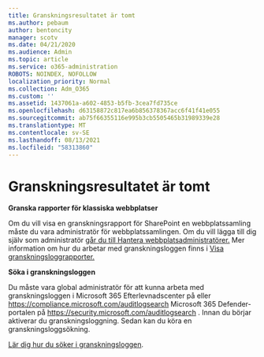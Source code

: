 ```yaml
---
title: Granskningsresultatet är tomt
ms.author: pebaum
author: bentoncity
manager: scotv
ms.date: 04/21/2020
ms.audience: Admin
ms.topic: article
ms.service: o365-administration
ROBOTS: NOINDEX, NOFOLLOW
localization_priority: Normal
ms.collection: Adm_O365
ms.custom: ''
ms.assetid: 1437061a-a602-4853-b5fb-3cea7fd735ce
ms.openlocfilehash: d63158872c817ea6b856378367acc6f41f41e055
ms.sourcegitcommit: ab75f66355116e995b3cb5505465b31989339e28
ms.translationtype: MT
ms.contentlocale: sv-SE
ms.lasthandoff: 08/13/2021
ms.locfileid: "58313860"
---
```

# <a name="auditing-results-are-blank"></a>Granskningsresultatet är tomt

**Granska rapporter för klassiska webbplatser**
  
Om du vill visa en granskningsrapport för SharePoint en webbplatssamling måste du vara administratör för webbplatssamlingen. Om du vill lägga till dig själv som administratör [går du till Hantera webbplatsadministratörer.](https://docs.microsoft.com/sharepoint/manage-site-collection-administrators) Mer information om hur du arbetar med granskningsloggen finns i [Visa granskningsloggrapporter.](https://support.microsoft.com/office/view-audit-log-reports-b37c5869-1b47-4a82-a30d-ea20070fe527)
  
**Söka i granskningsloggen**
  
Du måste vara global administratör för att kunna arbeta med granskningsloggen i Microsoft 365 Efterlevnadscenter på eller <https://compliance.microsoft.com/auditlogsearch> Microsoft 365 Defender-portalen på <https://security.microsoft.com/auditlogsearch> . Innan du börjar aktiverar du granskningsloggning. Sedan kan du köra en granskningsloggsökning.
  
[Lär dig hur du söker i granskningsloggen](https://docs.microsoft.com/microsoft-365/compliance/search-the-audit-log-in-security-and-compliance#search-the-audit-log).
